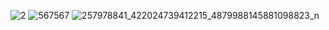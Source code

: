 
![2](https://user-images.githubusercontent.com/86332370/170799908-a1857940-bd69-4545-9377-da70fda5c2a9.png)
![567567](https://user-images.githubusercontent.com/86332370/170615276-51220c4d-61eb-41d4-ae53-5e051d31a9d1.png)
![257978841_422024739412215_4879988145881098823_n](https://user-images.githubusercontent.com/86332370/170800055-25d60cfb-3914-4efa-b5c6-212e39c3ab8c.jpg)


